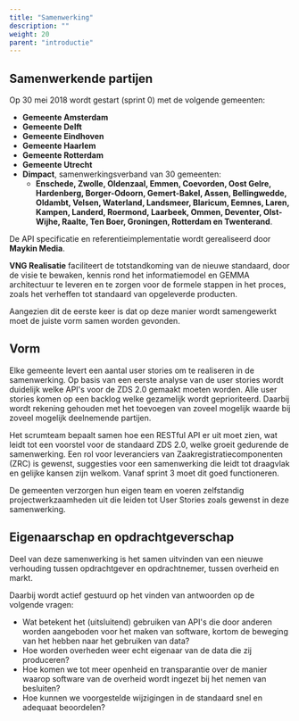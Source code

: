 ```yaml
---
title: "Samenwerking"
description: ""
weight: 20
parent: "introductie"
---
```


## Samenwerkende partijen

Op 30 mei 2018 wordt gestart (sprint 0) met de volgende gemeenten:

- **Gemeente Amsterdam**
- **Gemeente Delft**
- **Gemeente Eindhoven**
- **Gemeente Haarlem**
- **Gemeente Rotterdam**
- **Gemeente Utrecht**
- **Dimpact**, samenwerkingsverband van 30 gemeenten:
  - **Enschede, Zwolle, Oldenzaal, Emmen, Coevorden, Oost Gelre, Hardenberg,
  Borger-Odoorn, Gemert-Bakel, Assen, Bellingwedde, Oldambt, Velsen, Waterland,
  Landsmeer, Blaricum, Eemnes, Laren, Kampen, Landerd, Roermond, Laarbeek,
  Ommen, Deventer, Olst-Wijhe, Raalte, Ten Boer, Groningen, Rotterdam en
  Twenterand**.

De API specificatie en referentieimplementatie wordt gerealiseerd door **Maykin
Media**.

**VNG Realisatie** faciliteert de totstandkoming van de nieuwe standaard, door
de visie te bewaken, kennis rond het informatiemodel en GEMMA architectuur te
leveren en te zorgen voor de formele stappen in het proces, zoals het verheffen
tot standaard van opgeleverde producten.

Aangezien dit de eerste keer is dat op deze manier wordt samengewerkt moet de
juiste vorm samen worden gevonden.


## Vorm

Elke gemeente levert een aantal user stories om te realiseren in de
samenwerking.
Op basis van een eerste analyse van de user stories wordt duidelijk welke API's
voor de ZDS 2.0 gemaakt moeten worden. Alle user stories komen op een backlog
welke gezamelijk wordt geprioriteerd. Daarbij wordt rekening gehouden met het
toevoegen van zoveel mogelijk waarde bij zoveel mogelijk deelnemende partijen.

Het scrumteam bepaalt samen hoe een RESTful API er uit moet zien, wat leidt tot
een voorstel voor de standaard ZDS 2.0, welke groeit gedurende de samenwerking.
Een rol voor leveranciers van Zaakregistratiecomponenten (ZRC) is gewenst,
suggesties voor een samenwerking die leidt tot draagvlak en gelijke kansen zijn
welkom. Vanaf sprint 3 moet dit goed functioneren.

De gemeenten verzorgen hun eigen team en voeren zelfstandig
projectwerkzaamheden uit die leiden tot User Stories zoals gewenst in deze
samenwerking.


## Eigenaarschap en opdrachtgeverschap

Deel van deze samenwerking is het samen uitvinden van een nieuwe verhouding
tussen opdrachtgever en opdrachtnemer, tussen overheid en markt.

Daarbij wordt actief gestuurd op het vinden van antwoorden op de volgende
vragen:

- Wat betekent het (uitsluitend) gebruiken van API's die door anderen worden
aangeboden voor het maken van software, kortom de beweging van het hebben naar
het gebruiken van data?
- Hoe worden overheden weer echt eigenaar van de data die zij produceren?
- Hoe komen we tot meer openheid en transparantie over de manier waarop
software van de overheid wordt ingezet bij het nemen van besluiten?
- Hoe kunnen we voorgestelde wijzigingen in de standaard snel en adequaat
beoordelen?
